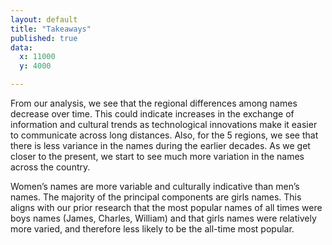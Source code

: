 ```yaml
---
layout: default
title: "Takeaways"
published: true
data:
  x: 11000
  y: 4000

---
```

From our analysis, we see that the regional differences among names decrease over time. This could indicate increases in the exchange of information and cultural trends as technological innovations make it easier to communicate across long distances. Also, for the 5 regions, we see that there is less variance in the names during the earlier decades. As we get closer to the present, we start to see much more variation in the names across the country.

Women’s names are more variable and culturally indicative than men’s names. The majority of the principal components are girls names. This aligns with our prior research that the most popular names of all times were boys names (James, Charles, William) and that girls names were relatively more varied, and therefore less likely to be the all-time most popular.
